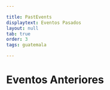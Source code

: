 ```yaml
---

title: PastEvents
displaytext: Eventos Pasados
layout: null
tab: true
order: 3
tags: guatemala

---
```


# Eventos Anteriores
